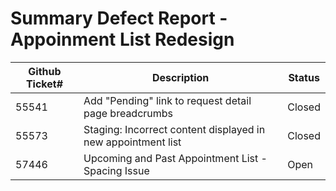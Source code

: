 # Summary Defect Report - Appoinment List Redesign

| Github Ticket# | Description | Status | 
| ------- | ---------- | ----- | 
| 55541 |Add "Pending" link to request detail page breadcrumbs  | Closed  | 
| 55573 |Staging: Incorrect content displayed in new appointment list  | Closed  | 
| 57446 |Upcoming and Past Appointment List - Spacing Issue  |Open| 
